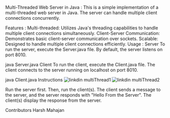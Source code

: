 Multi-Threaded Web Server in Java :
This is a simple implementation of a multi-threaded web server in Java. The server can handle multiple client connections concurrently.

Features :
Multi-threaded: Utilizes Java's threading capabilities to handle multiple client connections simultaneously.
Client-Server Communication: Demonstrates basic client-server communication over sockets.
Scalable: Designed to handle multiple client connections efficiently.
Usage :
Server
To run the server, execute the Server.java file. By default, the server listens on port 8010.


java Server.java
Client
To run the client, execute the Client.java file. The client connects to the server running on localhost on port 8010.


java Client.java
Instructions
![linkdin multiThread1](https://github.com/Harshmhajn/MultiThreadedWebServer/assets/123082086/c333e44f-bde1-41c5-b7eb-7b1b1db75788)
![linkdin multiThread2](https://github.com/Harshmhajn/MultiThreadedWebServer/assets/123082086/870d6a91-a145-4280-b017-a56ee30bf088)


Run the server first.
Then, run the client(s).
The client sends a message to the server, and the server responds with "Hello From the Server".
The client(s) display the response from the server.


Contributors
Harsh Mahajan
